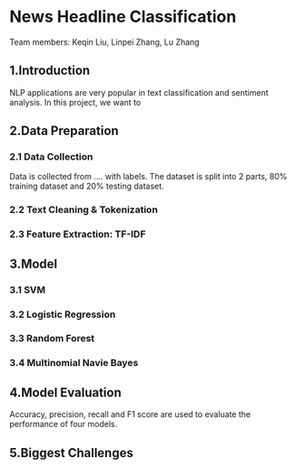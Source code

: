# News Headline Classification 
Team members: Keqin Liu, Linpei Zhang, Lu Zhang
## 1.Introduction
NLP applications are very popular in text classification and sentiment analysis. In this project, we want to 
## 2.Data Preparation
### 2.1 Data Collection
Data is collected from .... with labels. The dataset is split into 2 parts, 80% training dataset and 20% testing dataset. 
### 2.2 Text Cleaning & Tokenization
### 2.3 Feature Extraction: TF-IDF
## 3.Model
### 3.1 SVM
### 3.2 Logistic Regression
### 3.3 Random Forest
### 3.4 Multinomial Navie Bayes
## 4.Model Evaluation
Accuracy, precision, recall and F1 score are used to evaluate the performance of four models.
## 5.Biggest Challenges



